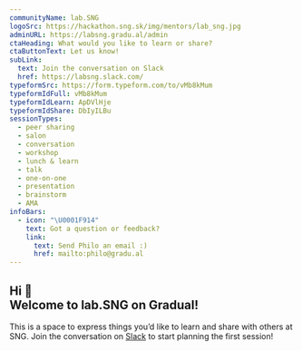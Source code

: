 ```yaml
---
communityName: lab.SNG
logoSrc: https://hackathon.sng.sk/img/mentors/lab_sng.jpg
adminURL: https://labsng.gradu.al/admin
ctaHeading: What would you like to learn or share?
ctaButtonText: Let us know!
subLink:
  text: Join the conversation on Slack
  href: https://labsng.slack.com/
typeformSrc: https://form.typeform.com/to/vMb8kMum
typeformIdFull: vMb8kMum
typeformIdLearn: ApDVlHje
typeformIdShare: DbIyILBu
sessionTypes:
  - peer sharing
  - salon
  - conversation
  - workshop
  - lunch & learn
  - talk
  - one-on-one
  - presentation
  - brainstorm
  - AMA
infoBars:
  - icon: "\U0001F914"
    text: Got a question or feedback?
    link:
      text: Send Philo an email :)
      href: mailto:philo@gradu.al
---
```


## Hi 👋 <br /> Welcome to lab.SNG on Gradual!

This is a space to express things you’d like to learn and share with others at SNG. Join the conversation on [Slack](https://labsng.slack.com/) to start planning the first session!
